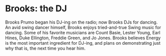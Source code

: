 # Brooks: the DJ

Brooks Prumo began his DJ-ing on the radio; now Brooks DJs for dancing. An avid swing dancer himself, Brooks enjoys tried-and-true Swing music for dancing. Some of his favorite musicians are Count Basie, Lester Young, Earl Hines, Duke Ellington, Freddie Green, and Jo Jones. Brooks believes Energy is the most important ingredient for DJ-ing, and plans on demonstrating just why that is, the next time you hear him.
